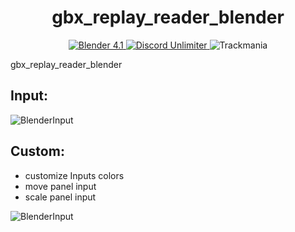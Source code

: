 <h1 align="center">
  gbx_replay_reader_blender
</h1>

<p align="center">
<a href="https://tmnf.exchange/threadshow/6517627?page=auto" target="blank">
<img src="https://img.shields.io/badge/Blender-4.1-2" alt="Blender 4.1" />
</a>
<a href="https://discord.gg/5CAneN7ttZ" target="blank">
<img src="https://img.shields.io/badge/Discord%20-official-brightgreen" alt="Discord Unlimiter"/>
</a>
<img src="https://img.shields.io/badge/Trackmania-blender%20Input-brightgreen" alt="Trackmania"/>

gbx_replay_reader_blender

## Input:
 ![BlenderInput](https://github.com/user-attachments/assets/4edf888e-4ce0-4a60-851a-e079b3e2c9b4)

 ## Custom:
 - customize Inputs colors
 - move panel input
 - scale panel input

   
 ![BlenderInput](https://github.com/user-attachments/assets/547732e8-327a-42d7-b44b-659273e145d7)




